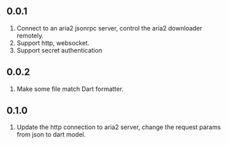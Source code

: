 ## 0.0.1

1. Connect to an aria2 jsonrpc server, control the aria2 downloader remotely.
2. Support http, websocket.
3. Support secret authentication

## 0.0.2

1. Make some file match Dart formatter.


## 0.1.0
1. Update the http connection to aria2 server, change the request params from json to dart model.